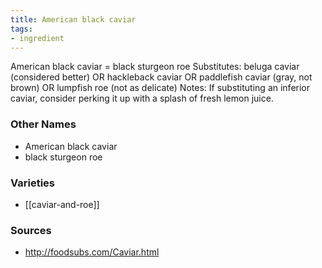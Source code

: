 ```yaml
---
title: American black caviar
tags:
- ingredient
---
```

American black caviar = black sturgeon roe Substitutes: beluga caviar (considered better) OR hackleback caviar OR paddlefish caviar (gray, not brown) OR lumpfish roe (not as delicate) Notes: If substituting an inferior caviar, consider perking it up with a splash of fresh lemon juice.

### Other Names

* American black caviar
* black sturgeon roe

### Varieties

* [[caviar-and-roe]]

### Sources
* http://foodsubs.com/Caviar.html
